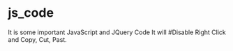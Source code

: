 # js_code
It is some important JavaScript and JQuery Code
It will #Disable Right Click and Copy, Cut, Past.
